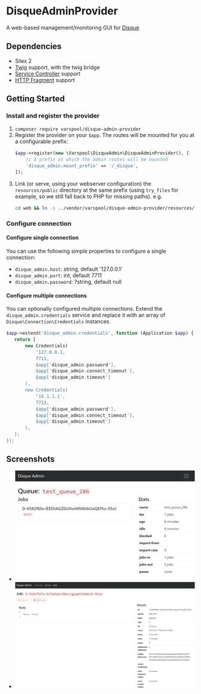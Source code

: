 # DisqueAdminProvider

A web-based management/monitoring GUI for [Disque](https://github.com/antirez/disque)

## Dependencies

* Silex 2
* [Twig](TwigServiceProvider) support, with the twig bridge
* [Service Controller](http://silex.sensiolabs.org/doc/2.0/providers/service_controller.html) support
* [HTTP Fragment](http://silex.sensiolabs.org/doc/2.0/providers/http_fragment.html) support

## Getting Started

### Install and register the provider

1. `composer require varspool/disque-admin-provider`
2. Register the provider on your `$app`. The routes will be mounted for you at a configurable prefix:
    ```php
    $app->register(new \Varspool\DisqueAdmin\DisqueAdminProvider(), [
        // A prefix at which the admin routes will be mounted
        'disque_admin.mount_prefix' => '/_disque',
    ]);
   ```
3. Link (or serve, using your webserver configuration) the `resources/public` directory
    at the same prefix (using `try_files` for example, so we still fall back to PHP for missing paths).
    e.g.
    ```bash
    cd web && ln -s ../vendor/varspool/disque-admin-provider/resources/public _disque
    ```
### Configure connection

#### Configure single connection

You can use the following simple properties to configure a single connection:

* `disque_admin.host`: string, default '127.0.0.1'
* `disque_admin.port`: int, default 7711
* `disque_admin.password`: ?string, default null

#### Configure multiple connections

You can optionally configured multiple connections. Extend the `disque_admin.credentials` service
and replace it with an array of `Disque\Connection\Credentials` instances.

```php
$app->extend('disque_admin.credentials', function (Application $app) {
   return [
       new Credentials(
           '127.0.0.1,
           7711,
           $app['disque_admin.password'],
           $app['disque_admin.connect_timeout'],
           $app['disque_admin.timeout']
       ),
       new Credentials(
           '10.1.1.1',
           7712,
           $app['disque_admin.password'],
           $app['disque_admin.connect_timeout'],
           $app['disque_admin.timeout']
       ),
   ];
});

```

## Screenshots

* ![Queue view](docs/screenshots/queue-show.png)
* ![Job view](docs/screenshots/job-show.png)

